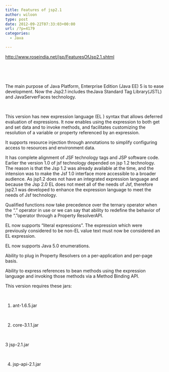 ```yaml
---
title: Features of jsp2.1
author: wiloon
type: post
date: 2012-09-22T07:33:03+00:00
url: /?p=4179
categories:
  - Java

---
```

<http://www.roseindia.net/jsp/FeaturesOfJsp2.1.shtml>

&nbsp;

&nbsp;

The main purpose of Java Platform, Enterprise Edition (Java EE) 5 is to ease development. Now the Jsp2.1 includes theJava Standard Tag Library(JSTL) and JavaServerFaces technology.

&nbsp;

This version has new expression language (EL ) syntax that allows deferred evaluation of expressions. It now enables using the expression to both get and set data and to invoke methods, and facilitates customizing the resolution of a variable or property referenced by an expression.

It supports resource injection through annotations to simplify configuring access to resources and environment data.

It has complete alignment of JSF technology tags and JSP software code. Earlier the version 1.0 of jsf technology depended on jsp 1.2 technology. The reason is that the Jsp 1.2 was already available at the time, and the intension was to make the Jsf 1.0 interface more accessible to a broader audience. As jsp1.2 does not have an integrated expression language and because the Jsp 2.0 EL does not meet all of the needs of Jsf, therefore jsp2.1 was developed to enhance the expression language to meet the needs of Jsf technology.

Qualified functions now take precedence over the ternary operator when the &#8220;.&#8221; operator in use or we can say that ability to redefine the behavior of the &#8220;.&#8221;operator through a Property ResolverAPI.

EL now supports &#8220;literal expressions&#8221;. The expression which were previously considered to be non-EL value text must now be considered an EL expression.

EL now supports Java 5.0 enumerations.

Ability to plug in Property Resolvers on a per-application and per-page basis.

Ability to express references to bean methods using the expression language and invoking those methods via a Method Binding API.

This version requires these jars:

&nbsp;

1) ant-1.6.5.jar

&nbsp;

2) core-3.1.1.jar

&nbsp;

3 jsp-2.1.jar

&nbsp;

4) jsp-api-2.1.jar